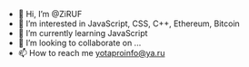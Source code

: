 - 👋 Hi, I’m @ZiRUF
- 👀 I’m interested in JavaScript, CSS, C++, Ethereum, Bitcoin
- 🌱 I’m currently learning JavaScript
- 💞️ I’m looking to collaborate on ...
- 📫 How to reach me yotaproinfo@ya.ru

<!---
ZiRUF/ZiRUF is a ✨ special ✨ repository because its `README.md` (this file) appears on your GitHub profile.
You can click the Preview link to take a look at your changes.
--->
